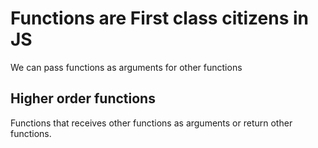 # Functions are First class citizens in JS

We can pass functions as arguments for other functions

## Higher order functions

Functions that receives other functions as arguments or return other functions.

